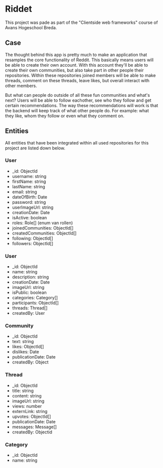 # Riddet
This project was pade as part of the "Clientside web frameworks" course of Avans Hogeschool Breda. 

## Case
The thought behind this app is pretty much to make an application that resamples the core functionality of Reddit. This basically means users will be able to create their own account. With this account they'll be able to create their own communities, but also take part in other people their repositories. Within these repositories joined members will be able to make threads, comment on these threads, leave likes, but overall interact with other members.

But what can people do outside of all these fun communities and what's next? Users will be able to follow eachother, see who they follow and get certain recommendations. The way these recommendations will work is that the backend will keep track of what other people do. For example: what they like, whom they follow or even what they comment on.
## Entities
All entities that have been integrated within all used repositories for this project are listed down below.

### User
- _id: ObjectId
- username: string
- firstName: string
- lastName: string
- email: string
- dateOfBirth: Date
- password: string
- userImageUrl: string
- creationDate: Date
- isActive: boolean
- roles: Role[] (enum van rollen)
- joinedCommunities: ObjectId[]
- createdCommunities: ObjectId[]
- following: ObjectId[]
- followers: ObjectId[]

### User
- _id: ObjectId
- name: string
- description: string
- creationDate: Date
- imageUrl: string
- isPublic: boolean
- categories: Category[]
- participants: ObjectId[]
- threads: Thread[]
- createdBy: User

### Community
- _id: ObjectId
- text: string
- likes: ObjectId[]
- dislikes: Date
- publicationDate: Date
- createdBy: Object

### Thread
- _id: ObjectId
- title: string
- content: string
- imageUrl: string
- views: number
- externLink: string
- upvotes: ObjectId[]
- publicationDate: Date
- messages: Message[]
- createdBy: Objectid

### Category
- _id: ObjectId
- name: string
